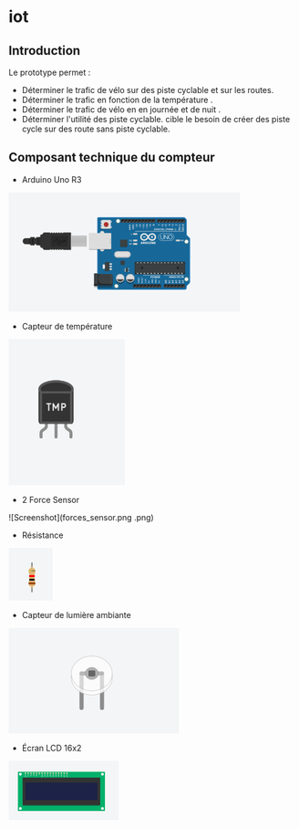 # iot
## Introduction

Le prototype permet :
  - Déterminer le trafic de vélo sur des piste cyclable et sur les routes.
  - Déterminer le trafic en fonction de la température .
  - Déterminer le trafic de vélo en en journée et de nuit .
  - Déterminer l'utilité des piste cyclable.
  cible le besoin de créer des piste cycle sur des route sans piste cyclable.

  ## Composant technique du compteur 

- Arduino Uno R3

![Screenshot](arduino3.png)


- Capteur de température 

![Screenshot](temp.png)


- 2 Force Sensor


![Screenshot](forces_sensor.png .png)

- Résistance

![Screenshot](res.png)

- Capteur de lumière ambiante 

![Screenshot](lum.png)

- Écran LCD 16x2 

![Screenshot](lcd.png)
